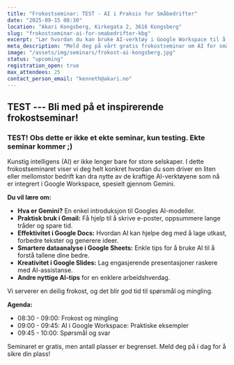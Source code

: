 ```yaml
---
title: "Frokostseminar: TEST - AI i Praksis for Småbedrifter"
date: "2025-09-15 08:30"
location: "Akari Kongsberg, Kirkegata 2, 3616 Kongsberg"
slug: "frokostseminar-ai-for-smabedrifter-kbg"
excerpt: "Lær hvordan du kan bruke AI-verktøy i Google Workspace til å effektivisere din småbedrift. Få praktiske tips, demoer og nyt en god frokost med oss!"
meta_description: "Meld deg på vårt gratis frokostseminar om AI for småbedrifter hos Akari Kongsberg. Oppdag hvordan Google Workspace og Gemini kan hjelpe deg jobbe smartere."
image: "/assets/img/seminars/frokost-ai-kongsberg.jpg"
status: "upcoming" 
registration_open: true
max_attendees: 25 
contact_person_email: "kenneth@akari.no" 
---
```


## TEST --- Bli med på et inspirerende frokostseminar!

### TEST! Obs dette er ikke et ekte seminar, kun testing. Ekte seminar kommer ;)
Kunstig intelligens (AI) er ikke lenger bare for store selskaper. I dette frokostseminaret viser vi deg helt konkret hvordan du som driver en liten eller mellomstor bedrift kan dra nytte av de kraftige AI-verktøyene som nå er integrert i Google Workspace, spesielt gjennom Gemini.

**Du vil lære om:**

*   **Hva er Gemini?** En enkel introduksjon til Googles AI-modeller.
*   **Praktisk bruk i Gmail:** Få hjelp til å skrive e-poster, oppsummere lange tråder og spare tid.
*   **Effektivitet i Google Docs:** Hvordan AI kan hjelpe deg med å lage utkast, forbedre tekster og generere ideer.
*   **Smartere dataanalyse i Google Sheets:** Enkle tips for å bruke AI til å forstå tallene dine bedre.
*   **Kreativitet i Google Slides:** Lag engasjerende presentasjoner raskere med AI-assistanse.
*   **Andre nyttige AI-tips** for en enklere arbeidshverdag.

Vi serverer en deilig frokost, og det blir god tid til spørsmål og mingling.

**Agenda:**

*   08:30 - 09:00: Frokost og mingling
*   09:00 - 09:45: AI i Google Workspace: Praktiske eksempler
*   09:45 - 10:00: Spørsmål og svar

Seminaret er gratis, men antall plasser er begrenset. Meld deg på i dag for å sikre din plass!


